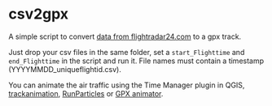 # csv2gpx

A simple script to convert [data from flightradar24.com](https://www.flightradar24.com/blog/using-the-new-flightradar24-kml-and-csv-export-tools/) to a gpx track.

Just drop your csv files in the same folder, set a `start_Flighttime` and `end_Flighttime` in the script and run it. File names must contain a timestamp (YYYYMMDD_uniqueflightid.csv).

You can animate the air traffic using the Time Manager plugin in QGIS, [trackanimation](https://github.com/JoanMartin/trackanimation), [RunParticles](https://github.com/dal/RunParticles) or [GPX animator](https://github.com/zdila/gpx-animator).